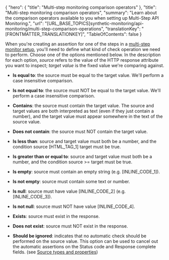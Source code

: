 {
  "hero": {
    "title": "Multi-step monitoring comparison operators"
  },
  "title": "Multi-step monitoring comparison operators",
  "summary": "Learn about the comparison operators available to you when setting up Multi-Step API Monitoring.",
  "url": "[URL_BASE_TOPICS]synthetic-monitoring/api-monitoring/multi-step-comparison-operations",
  "translationKey": "[FRONTMATTER_TRANSLATIONKEY]",
  "TableOfContents": false
}

When you're creating an assertion for one of the steps in a [multi-step monitor setup]([LINK_URL_1]), you'll need to define what kind of check operation we need to perform. Choose one of the options mentioned below. In the description for each option, *source* refers to the value of the HTTP response attribute you want to inspect; *target value* is the fixed value we're comparing against.

-   **Is equal to**: the source must be equal to the target value. We'll perform a case insensitive comparison.

-   **Is not equal to**: the source must NOT be equal to the target value. We'll perform a case insensitive comparison.

-   **Contains**: the source must contain the target value. The source and target values are both interpreted as text (even if they just contain a number), and the target value must appear somewhere in the text of the source value.

-   **Does not contain**: the source must NOT contain the target value.

-   **Is less than**: source and target value must both be a number, and the condition source [HTML_TAG_1] target must be true.

-   **Is greater than or equal to**: source and target value must both be a number, and the condition source >= target must be true.

-   **Is empty**: source must contain an empty string (e.g. [INLINE_CODE_1]).

-   **Is not empty**: source must contain some text or number.

-   **Is null**: source must have value [INLINE_CODE_2] (e.g. [INLINE_CODE_3]).

-   **Is not null**: source must NOT have value [INLINE_CODE_4].

-   **Exists**: source must exist in the response.

-   **Does not exist**: source must NOT exist in the response.

-   **Should be ignored**: indicates that no automatic check should be performed on the source value. This option can be used to cancel out the automatic assertions on the Status code and Response complete fields. (see [Source types and properties]([LINK_URL_2]))
